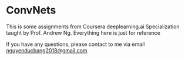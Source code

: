 # ConvNets
This is some assignments from Coursera deeplearning.ai Specialization taught by Prof. Andrew Ng.
Everything here is just for reference

If you have any questions, please contact to me via email nguyenducbang2018@gmail.com
